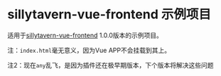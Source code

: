 # sillytavern-vue-frontend 示例项目

适用于[sillytavern-vue-frontend](https://github.com/Chlamydomonos/sillytavern-vue-frontend) 1.0.0版本的示例项目。

注：`index.html`毫无意义，因为Vue APP不会挂载到其上。

注2：现在`any`乱飞，是因为插件还在极早期版本，下个版本将解决这些问题
